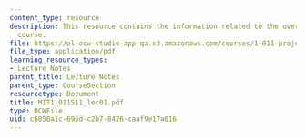 ```yaml
---
content_type: resource
description: This resource contains the information related to the overview of the
  course.
file: https://ol-ocw-studio-app-qa.s3.amazonaws.com/courses/1-011-project-evaluation-spring-2011/c6050a1c695dc2b78426caaf9e17a016_MIT1_011S11_lec01.pdf
file_type: application/pdf
learning_resource_types:
- Lecture Notes
parent_title: Lecture Notes
parent_type: CourseSection
resourcetype: Document
title: MIT1_011S11_lec01.pdf
type: OCWFile
uid: c6050a1c-695d-c2b7-8426-caaf9e17a016
---
```

